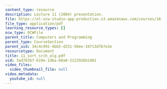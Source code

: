 ```yaml
---
content_type: resource
description: Lecture 11 (2004) presentation.
file: https://ol-ocw-studio-app-production.s3.amazonaws.com/courses/16-01-unified-engineering-i-ii-iii-iv-fall-2005-spring-2006/3ad763b7b19e1dbab8a02122926b2d81_11_sort_srch_alg.pdf
file_type: application/pdf
learning_resource_types: []
ocw_type: OCWFile
parent_title: Computers and Programming
parent_type: CourseSection
parent_uid: 34c4c991-4bb5-d251-50ee-34713d7b7e3e
resourcetype: Document
title: 11_sort_srch_alg.pdf
uid: 3ad763b7-b19e-1dba-b8a0-2122926b2d81
video_files:
  video_thumbnail_file: null
video_metadata:
  youtube_id: null
---
```

